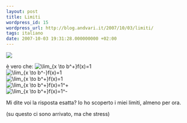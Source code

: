 ```yaml
---
layout: post
title: Limiti
wordpress_id: 15
wordpress_url: http://blog.andvari.it/2007/10/03/limiti/
tags: italiano
date: 2007-10-03 19:31:28.000000000 +02:00
---
```

<img src="http://upload.wikimedia.org/math/b/6/b/b6be4555c413cbb338203f83a602d93a.png" />
<br clear="all" />

è vero  che:
<img src="http://upload.wikimedia.org/math/1/e/6/1e6f71a88e2037444e8db47965758ba6.png" alt="\lim_{x \to b^+}f(x)=1" />
<br clear="all" />
<img src="http://upload.wikimedia.org/math/9/c/1/9c12535399c6605aa2c30377b464a878.png" alt="\lim_{x \to b^-}f(x)=1" />
<br clear="all" />
<img src="http://upload.wikimedia.org/math/1/e/6/1e6f71a88e2037444e8db47965758ba6.png" alt="\lim_{x \to b^+}f(x)=1" />
<br clear="all" />
<img src="http://upload.wikimedia.org/math/6/4/c/64c497621982bc2fab06c5ca8d4ca0b1.png" alt="\lim_{x \to b^+}f(x)=1^+" />
<br clear="all" />
<img src="http://upload.wikimedia.org/math/c/8/1/c81cc0f10c589b0bf1bdd650dca3d3fb.png" alt="\lim_{x \to b^+}f(x)=1^- " />
<br clear="all" />

Mi dite voi la risposta esatta? Io ho scoperto i miei limiti, almeno per ora.

(su questo ci sono arrivato, ma che stress)
